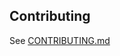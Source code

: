 ## Contributing

See [CONTRIBUTING.md](https://github.com/openfaas/faas/blob/master/CONTRIBUTING.md)

